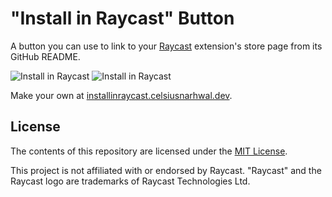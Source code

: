 # "Install in Raycast" Button

A button you can use to link to your [Raycast](https://raycast.com) extension's store page
from its GitHub README.

![Install in Raycast](https://installinraycast.celsiusnarhwal.dev/dark.svg) ![Install in Raycast](https://installinraycast.celsiusnarhwal.dev/light.svg)

Make your own at [installinraycast.celsiusnarhwal.dev](https://installinraycast.celsiusnarhwal.dev).

## License

The contents of this repository are licensed under the [MIT License](LICENSE.md).

This project is not affiliated with or endorsed by Raycast. "Raycast" and the Raycast logo are trademarks of Raycast Technologies Ltd.